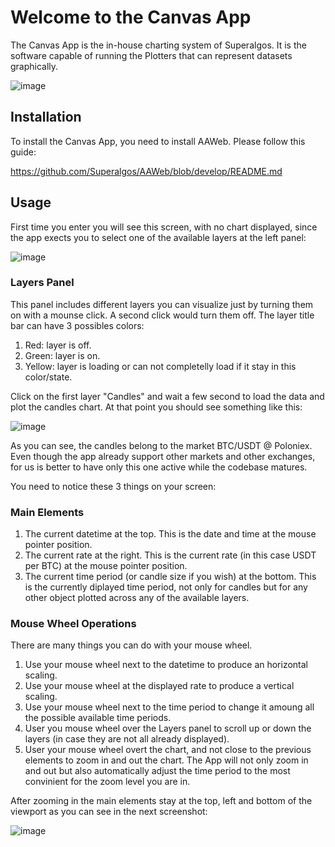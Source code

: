 # Welcome to the Canvas App

The Canvas App is the in-house charting system of Superalgos. It is the software capable of running the Plotters that can represent datasets graphically.

![image](https://user-images.githubusercontent.com/9479367/56820881-520f0f80-684d-11e9-9f47-4b3ca38370e9.png)

## Installation 

To install the Canvas App, you need to install AAWeb. Please follow this guide:

https://github.com/Superalgos/AAWeb/blob/develop/README.md

## Usage

First time you enter you will see this screen, with no chart displayed, since the app exects you to select one of the available layers at the left panel:

![image](https://user-images.githubusercontent.com/9479367/56821029-a3b79a00-684d-11e9-8226-2471e32b70e7.png)

### Layers Panel

This panel includes different layers you can visualize just by turning them on with a mounse click. A second click would turn them off.
The layer title bar can have 3 possibles colors:

1. Red: layer is off.
2. Green: layer is on.
3. Yellow: layer is loading or can not completelly load if it stay in this color/state.

Click on the first layer "Candles" and wait a few second to load the data and plot the candles chart. At that point you should see something like this:

![image](https://user-images.githubusercontent.com/9479367/56821266-1fb1e200-684e-11e9-9492-8bcbc3ed84d8.png)

As you can see, the candles belong to the market BTC/USDT @ Poloniex. Even though the app already support other markets and other exchanges, for us is better to have only this one active while the codebase matures. 

You need to notice these 3 things on your screen:

### Main Elements

1. The current datetime at the top. This is the date and time at the mouse pointer position.
2. The current rate at the right. This is the current rate (in this case USDT per BTC) at the mouse pointer position.
3. The current time period (or candle size if you wish) at the bottom. This is the currently diplayed time period, not only for candles but for any other object plotted across any of the available layers.

### Mouse Wheel Operations

There are many things you can do with your mouse wheel. 

1. Use your mouse wheel next to the datetime to produce an horizontal scaling.
2. Use your mouse wheel at the displayed rate to produce a vertical scaling.
3. Use your mouse wheel next to the time period to change it amoung all the possible available time periods. 
4. User you mouse wheel over the Layers panel to scroll up or down the layers (in case they are not all already displayed).
5. User your mouse wheel overt the chart, and not close to the previous elements to zoom in and out the chart. The App will not only zoom in and out but also automatically adjust the time period to the most convinient for the zoom level you are in.

After zooming in the main elements stay at the top, left and bottom of the viewport as you can see in the next screenshot:

![image](https://user-images.githubusercontent.com/9479367/56822037-30635780-6850-11e9-8d1c-1c58959f46e9.png)


